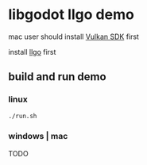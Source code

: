 # libgodot llgo demo

mac user should install [Vulkan SDK](https://sdk.lunarg.com/sdk/download/latest/mac/vulkan-sdk.dmg) first

install [llgo](https://github.com/goplus/llgo) first
 

## build and run demo 

### linux 

```bash
./run.sh
```

### windows | mac
TODO 
